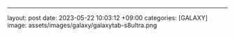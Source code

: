 ---
layout: post
date: 2023-05-22 10:03:12 +09:00
categories: [GALAXY]
image: assets/images/galaxy/galaxytab-s8ultra.png
